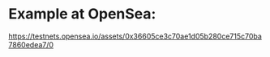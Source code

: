 # Example at OpenSea:
https://testnets.opensea.io/assets/0x36605ce3c70ae1d05b280ce715c70ba7860edea7/0